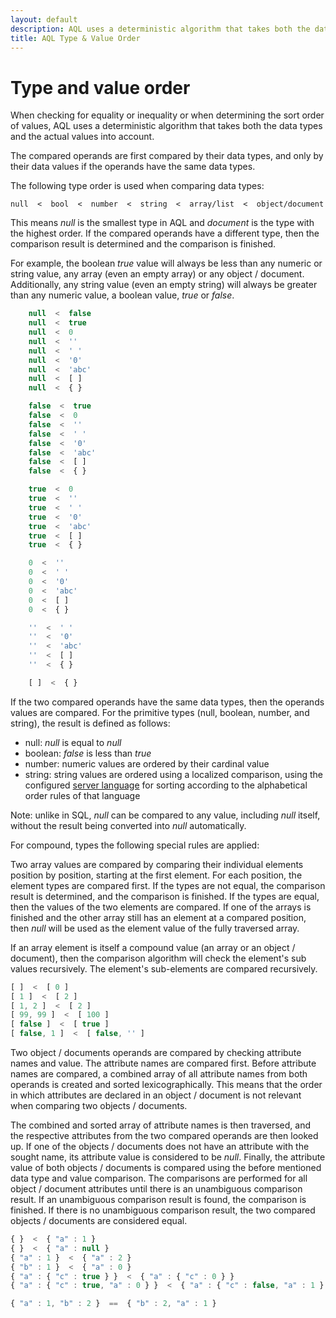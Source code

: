 ```yaml
---
layout: default
description: AQL uses a deterministic algorithm that takes both the data types and the actual values into account
title: AQL Type & Value Order
---
```

Type and value order
====================

When checking for equality or inequality or when determining the sort order of
values, AQL uses a deterministic algorithm that takes both the data types and
the actual values into account.

The compared operands are first compared by their data types, and only by their
data values if the operands have the same data types.

The following type order is used when comparing data types:

    null  <  bool  <  number  <  string  <  array/list  <  object/document

This means *null* is the smallest type in AQL and *document* is the type with
the highest order. If the compared operands have a different type, then the
comparison result is determined and the comparison is finished.

For example, the boolean *true* value will always be less than any numeric or
string value, any array (even an empty array) or any object / document. Additionally, any
string value (even an empty string) will always be greater than any numeric
value, a boolean value, *true* or *false*.

```js
    null  <  false
    null  <  true
    null  <  0
    null  <  ''
    null  <  ' '
    null  <  '0'
    null  <  'abc'
    null  <  [ ]
    null  <  { }

    false  <  true
    false  <  0
    false  <  ''
    false  <  ' '
    false  <  '0'
    false  <  'abc'
    false  <  [ ]
    false  <  { }

    true  <  0
    true  <  ''
    true  <  ' '
    true  <  '0'
    true  <  'abc'
    true  <  [ ]
    true  <  { }

    0  <  ''
    0  <  ' '
    0  <  '0'
    0  <  'abc'
    0  <  [ ]
    0  <  { }

    ''  <  ' '
    ''  <  '0'
    ''  <  'abc'
    ''  <  [ ]
    ''  <  { }

    [ ]  <  { }
```

If the two compared operands have the same data types, then the operands values
are compared. For the primitive types (null, boolean, number, and string), the
result is defined as follows:

- null: *null* is equal to *null*
- boolean: *false* is less than *true*
- number: numeric values are ordered by their cardinal value
- string: string values are ordered using a localized comparison, using the configured
  [server language](../programs-arangod-general.html#default-language)
  for sorting according to the alphabetical order rules of that language

Note: unlike in SQL, *null* can be compared to any value, including *null*
itself, without the result being converted into *null* automatically.

For compound, types the following special rules are applied:

Two array values are compared by comparing their individual elements position by
position, starting at the first element. For each position, the element types
are compared first. If the types are not equal, the comparison result is
determined, and the comparison is finished. If the types are equal, then the
values of the two elements are compared.  If one of the arrays is finished and
the other array still has an element at a compared position, then *null* will be
used as the element value of the fully traversed array.

If an array element is itself a compound value (an array or an object / document), then the
comparison algorithm will check the element's sub values recursively. The element's
sub-elements are compared recursively.

```js
[ ]  <  [ 0 ]
[ 1 ]  <  [ 2 ]
[ 1, 2 ]  <  [ 2 ]
[ 99, 99 ]  <  [ 100 ]
[ false ]  <  [ true ]
[ false, 1 ]  <  [ false, '' ]
```

Two object / documents operands are compared by checking attribute names and value. The
attribute names are compared first. Before attribute names are compared, a
combined array of all attribute names from both operands is created and sorted
lexicographically.  This means that the order in which attributes are declared
in an object / document is not relevant when comparing two objects / documents.

The combined and sorted array of attribute names is then traversed, and the
respective attributes from the two compared operands are then looked up. If one
of the objects / documents does not have an attribute with the sought name, its attribute
value is considered to be *null*.  Finally, the attribute value of both
objects / documents is compared using the before mentioned data type and value comparison.
The comparisons are performed for all object / document attributes until there is an
unambiguous comparison result. If an unambiguous comparison result is found, the
comparison is finished. If there is no unambiguous comparison result, the two
compared objects / documents are considered equal.

```js
{ }  <  { "a" : 1 }
{ }  <  { "a" : null }
{ "a" : 1 }  <  { "a" : 2 }
{ "b" : 1 }  <  { "a" : 0 }
{ "a" : { "c" : true } }  <  { "a" : { "c" : 0 } }
{ "a" : { "c" : true, "a" : 0 } }  <  { "a" : { "c" : false, "a" : 1 } }

{ "a" : 1, "b" : 2 }  ==  { "b" : 2, "a" : 1 }
```
